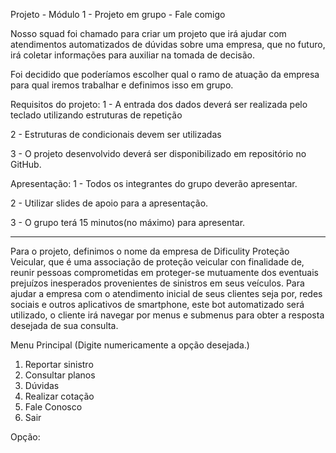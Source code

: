 Projeto - Módulo 1 - Projeto em grupo - Fale comigo
  
  Nosso squad foi chamado para criar um projeto que irá ajudar com atendimentos automatizados de dúvidas sobre uma empresa, que no futuro, irá coletar informações para auxiliar na tomada de decisão.

Foi decidido que poderíamos escolher qual o ramo de atuação da empresa para qual iremos trabalhar e definimos isso em grupo.

Requisitos do projeto:
1 - A entrada dos dados deverá ser realizada pelo teclado utilizando estruturas de repetição

2 - Estruturas de condicionais devem ser utilizadas

3 - O projeto desenvolvido deverá ser disponibilizado em repositório no GitHub.

Apresentação:
1 - Todos os integrantes do grupo deverão apresentar.

2 - Utilizar slides de apoio para a apresentação.

3 - O grupo terá 15 minutos(no máximo) para apresentar.

-----------------------------------------------------------------------------------------------------------------------------------------------------------------------

  Para o projeto, definimos o nome da empresa de Dificulity Proteção Veicular, que é uma associação de proteção veicular con finalidade de, reunir pessoas comprometidas em proteger-se mutuamente dos eventuais prejuízos inesperados provenientes de sinistros em seus veículos.
  Para ajudar a empresa com o atendimento inicial de seus clientes seja por, redes sociais e outros aplicativos de smartphone, este bot automatizado será utilizado, o cliente irá navegar por menus e submenus para obter a resposta desejada de sua consulta.
  
Menu Principal (Digite numericamente a opção desejada.)

1. Reportar sinistro
2. Consultar planos
3. Dúvidas
4. Realizar cotação
5. Fale Conosco
6. Sair 

Opção: 
